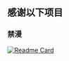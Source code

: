 ## 感谢以下项目
  ### 禁漫
   [![Readme Card](https://github-readme-stats.vercel.app/api/pin/?username=hect0x7&repo=JMComic-Crawler-Python)](https://github.com/hect0x7/JMComic-Crawler-Python)  